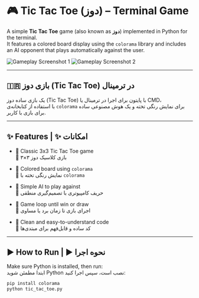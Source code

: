 # 🎮 Tic Tac Toe (دوز) – Terminal Game

A simple **Tic Tac Toe** game (also known as **دوز**) implemented in Python for the terminal.  
It features a colored board display using the `colorama` library and includes an AI opponent that plays automatically against the user.

![Gameplay Screenshot 1](screenshots/screenshot1.png)
![Gameplay Screenshot 2](screenshots/screenshot2.png)

---

## 🇮🇷 بازی دوز (Tic Tac Toe) در ترمینال

یک بازی ساده دوز (Tic Tac Toe) با پایتون برای اجرا در ترمینال یا CMD،  
با استفاده از کتابخانه‌ی `colorama` برای نمایش رنگی تخته و یک هوش مصنوعی ساده برای بازی با کاربر.

---

## ✨ Features | ✨ امکانات

- 🎲 Classic 3x3 Tic Tac Toe game  
  🎲 بازی کلاسیک دوز ۳×۳

- 🎨 Colored board using `colorama`  
  🎨 نمایش رنگی تخته با `colorama`

- 🧠 Simple AI to play against  
  🧠 حریف کامپیوتری با تصمیم‌گیری منطقی

- 🔁 Game loop until win or draw  
  🔁 اجرای بازی تا زمان برد یا مساوی

- 🧼 Clean and easy-to-understand code  
  🧼 کد ساده و قابل‌فهم برای مبتدی‌ها

---

## ▶️ How to Run | ▶️ نحوه اجرا

Make sure Python is installed, then run:  
ابتدا مطمئن شوید Python نصب است، سپس اجرا کنید:

```bash
pip install colorama
python tic_tac_toe.py
